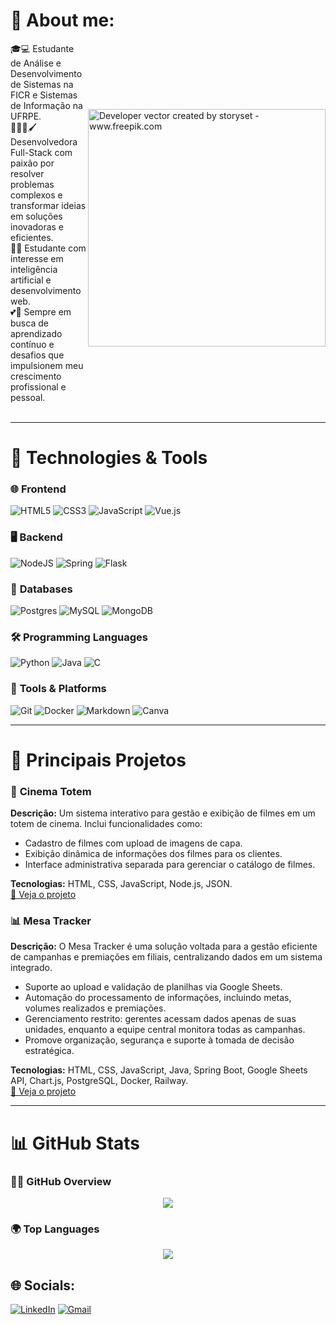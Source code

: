 # 💫 About me:
<div style="display: flex; align-items: center;">
  <div style="flex: 1;">
    🎓💻 Estudante de Análise e Desenvolvimento de Sistemas na FICR e Sistemas de Informação na UFRPE.<br>
    👩🏾‍💻🖌️ Desenvolvedora Full-Stack com paixão por resolver problemas complexos e transformar ideias em soluções inovadoras e eficientes.<br>
    🤖📙 Estudante com interesse em inteligência artificial e desenvolvimento web.<br>
    💕🔎 Sempre em busca de aprendizado contínuo e desafios que impulsionem meu crescimento profissional e pessoal.<br><br>
  </div>
  <img align="right" alt="Developer vector created by storyset - www.freepik.com" height="380" src="https://user-images.githubusercontent.com/97471199/230774187-e482399b-492c-4c17-a831-0314bf90526e.png" style="max-width: 100%;">
</div>



---
 
# 🚀 Technologies & Tools  

### 🌐 **Frontend**  
![HTML5](https://img.shields.io/badge/html5-%23E34F26.svg?style=for-the-badge&logo=html5&logoColor=white)   ![CSS3](https://img.shields.io/badge/css3-%231572B6.svg?style=for-the-badge&logo=css3&logoColor=white)  ![JavaScript](https://img.shields.io/badge/javascript-%23323330.svg?style=for-the-badge&logo=javascript&logoColor=%23F7DF1E)  ![Vue.js](https://img.shields.io/badge/vuejs-%2335495e.svg?style=for-the-badge&logo=vuedotjs&logoColor=%234FC08D)


### 🖥️ **Backend**  
![NodeJS](https://img.shields.io/badge/node.js-6DA55F?style=for-the-badge&logo=node.js&logoColor=white)  ![Spring](https://img.shields.io/badge/spring-%236DB33F.svg?style=for-the-badge&logo=spring&logoColor=white)  ![Flask](https://img.shields.io/badge/flask-%23000.svg?style=for-the-badge&logo=flask&logoColor=white)  

### 💾 **Databases**  
![Postgres](https://img.shields.io/badge/postgres-%23316192.svg?style=for-the-badge&logo=postgresql&logoColor=white)  ![MySQL](https://img.shields.io/badge/mysql-4479A1.svg?style=for-the-badge&logo=mysql&logoColor=white)  ![MongoDB](https://img.shields.io/badge/MongoDB-%234ea94b.svg?style=for-the-badge&logo=mongodb&logoColor=white)  

### 🛠️ **Programming Languages**  
![Python](https://img.shields.io/badge/python-3670A0?style=for-the-badge&logo=python&logoColor=ffdd54)  ![Java](https://img.shields.io/badge/java-%23ED8B00.svg?style=for-the-badge&logo=openjdk&logoColor=white)  ![C](https://img.shields.io/badge/c-%2300599C.svg?style=for-the-badge&logo=c&logoColor=white)  

### 🔧 **Tools & Platforms**  
![Git](https://img.shields.io/badge/git-%23F05033.svg?style=for-the-badge&logo=git&logoColor=white)  ![Docker](https://img.shields.io/badge/docker-%230db7ed.svg?style=for-the-badge&logo=docker&logoColor=white)  ![Markdown](https://img.shields.io/badge/markdown-%23000000.svg?style=for-the-badge&logo=markdown&logoColor=white)  ![Canva](https://img.shields.io/badge/Canva-%2300C4CC.svg?style=for-the-badge&logo=Canva&logoColor=white)  

---

# 📌 Principais Projetos  

### 🎥 **Cinema Totem**  
**Descrição:** Um sistema interativo para gestão e exibição de filmes em um totem de cinema. Inclui funcionalidades como:  
- Cadastro de filmes com upload de imagens de capa.  
- Exibição dinâmica de informações dos filmes para os clientes.  
- Interface administrativa separada para gerenciar o catálogo de filmes.  

**Tecnologias:** HTML, CSS, JavaScript, Node.js, JSON.  
[🔗 Veja o projeto]()  

### 📊 **Mesa Tracker**  
**Descrição:** O Mesa Tracker é uma solução voltada para a gestão eficiente de campanhas e premiações em filiais, centralizando dados em um sistema integrado.  
  - Suporte ao upload e validação de planilhas via Google Sheets.  
  - Automação do processamento de informações, incluindo metas, volumes realizados e premiações.  
  - Gerenciamento restrito: gerentes acessam dados apenas de suas unidades, enquanto a equipe central monitora todas as campanhas.  
  - Promove organização, segurança e suporte à tomada de decisão estratégica.

**Tecnologias:** HTML, CSS, JavaScript, Java, Spring Boot, Google Sheets API, Chart.js, PostgreSQL, Docker, Railway.  
[🔗 Veja o projeto](https://github.com/Milena-Alb/Grow-2024-Mesa) 

---

# 📊 GitHub Stats  

### 🧑‍💻 **GitHub Overview**  
<div align="center">
  <img src="https://github-readme-stats.vercel.app/api?username=Milena-Alb&theme=dark&hide_border=true&include_all_commits=true&count_private=true" />
</div>  

### 🌍 **Top Languages**  
<div align="center">
  <img src="https://github-readme-stats.vercel.app/api/top-langs/?username=Milena-Alb&theme=dark&hide_border=true&include_all_commits=true&count_private=true&layout=compact" />
</div>  


## 🌐 Socials:  
[![LinkedIn](https://img.shields.io/badge/LinkedIn-%230077B5.svg?logo=linkedin&logoColor=white)](https://www.linkedin.com/in/milena-albuquerque-a73183289)  [![Gmail](https://img.shields.io/badge/Gmail-%23D44638.svg?logo=gmail&logoColor=white)](mailto:milenaleticia.15sa@gmail.com)  



